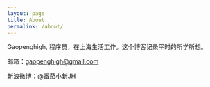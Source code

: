 ```yaml
---
layout: page
title: About
permalink: /about/
---
```


Gaopenghigh, 程序员，在上海生活工作。这个博客记录平时的所学所想。

邮箱：gaopenghigh@gmail.com

新浪微博：[@番茄小新JH](http://weibo.com/jh27)
